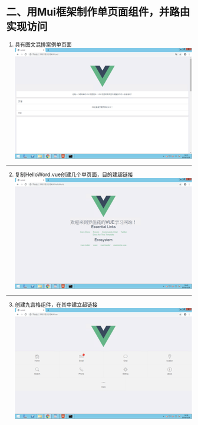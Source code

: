 # 二、用Mui框架制作单页面组件，并路由实现访问
1. 具有图文混排案例单页面
![具有图文混排案例单页面](https://github.com/Luojiachunaaa/frontend/blob/master/images/%E7%AC%AC%E4%BA%8C%E9%A2%98:%E4%BA%8C:1.png)
---
2. 复制HelloWord.vue创建几个单页面，目的建超链接
![复制HelloWord.vue创建几个单页面，目的建超链接](https://github.com/Luojiachunaaa/frontend/blob/master/images/%E7%AC%AC%E4%BA%8C%E9%A2%98:%E4%BA%8C:2.png)
---
3. 创建九宫格组件，在其中建立超链接
![创建九宫格组件，在其中建立超链接](https://github.com/Luojiachunaaa/frontend/blob/master/images/%E7%AC%AC%E4%BA%8C%E9%A2%98:%E4%BA%8C:3.png)
